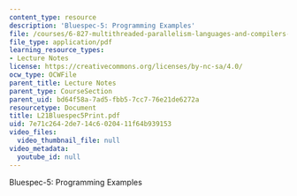 ```yaml
---
content_type: resource
description: 'Bluespec-5: Programming Examples'
file: /courses/6-827-multithreaded-parallelism-languages-and-compilers-fall-2002/7e71c2642de714c6020411f64b939153_L21Bluespec5Print.pdf
file_type: application/pdf
learning_resource_types:
- Lecture Notes
license: https://creativecommons.org/licenses/by-nc-sa/4.0/
ocw_type: OCWFile
parent_title: Lecture Notes
parent_type: CourseSection
parent_uid: bd64f58a-7ad5-fbb5-7cc7-76e21de6272a
resourcetype: Document
title: L21Bluespec5Print.pdf
uid: 7e71c264-2de7-14c6-0204-11f64b939153
video_files:
  video_thumbnail_file: null
video_metadata:
  youtube_id: null
---
```

Bluespec-5: Programming Examples